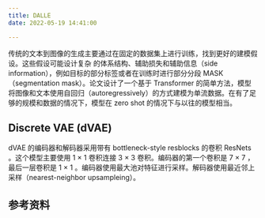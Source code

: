 ```yaml
---
title: DALLE
date: 2022-05-19 14:41:00

---
```








传统的文本到图像的生成主要通过在固定的数据集上进行训练，找到更好的建模假设。这些假设可能设计复杂 的体系结构、辅助损失和辅助信息（side information），例如目标的部分标签或者在训练时进行部分分段 MASK （segmentation mask）。论文设计了一个基于 Transformer 的简单方法，模型将图像和文本使用自回归（autoregressively）的方式建模为单流数据。在有了足够的规模和数据的情况下，模型在 zero shot 的情况下与以往的模型相当。





## Discrete VAE (dVAE)

dVAE 的编码器和解码器采用带有 bottleneck-style resblocks 的卷积 ResNets 。这个模型主要使用 1 × 1 卷积连接 3 × 3 卷积。编码器的第一个卷积是 7 × 7 ，最后一层卷积是 1 × 1 。编码器使用最大池对特征进行采样。解码器使用最近邻上采样（nearest-neighbor upsampleing）。















## 参考资料

[^1]:[DALL·E: Creating Images from Text](https://openai.com/blog/dall-e/)